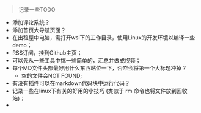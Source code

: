 > 记录一些TODO

- 添加评论系统？
- 添加首页大导航页面？
- 在出租屋中电脑，需打开wsl下的工作目录，使用Linux的开发环境以编译一些demo；
- RSS订阅，挂到Github主页；
- 可以先从一些工具中挑一些简单的，汇总并做成视频；
- 每个MD文件头部最好用什么东西站位一下，否咋会将第一个大标题冲掉？
    - 空的文件会NOT FOUND;
- 有没有插件可以在markdown代码块中运行代码？
- 记录一些在linux下有关的好用的小技巧 (类似于 rm 命令也将文件放到回收站)；
- 
